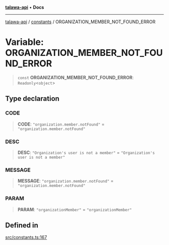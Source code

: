 [**talawa-api**](../../README.md) • **Docs**

***

[talawa-api](../../modules.md) / [constants](../README.md) / ORGANIZATION\_MEMBER\_NOT\_FOUND\_ERROR

# Variable: ORGANIZATION\_MEMBER\_NOT\_FOUND\_ERROR

> `const` **ORGANIZATION\_MEMBER\_NOT\_FOUND\_ERROR**: `Readonly`\<`object`\>

## Type declaration

### CODE

> **CODE**: `"organization.member.notFound"` = `"organization.member.notFound"`

### DESC

> **DESC**: `"Organization's user is not a member"` = `"Organization's user is not a member"`

### MESSAGE

> **MESSAGE**: `"organization.member.notFound"` = `"organization.member.notFound"`

### PARAM

> **PARAM**: `"organizationMember"` = `"organizationMember"`

## Defined in

[src/constants.ts:167](https://github.com/PalisadoesFoundation/talawa-api/blob/3bacbf38707ebd3e3e5f1bc5b4cc7aa3b2adc169/src/constants.ts#L167)

